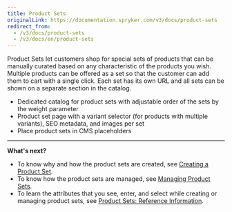 ```yaml
---
title: Product Sets
originalLink: https://documentation.spryker.com/v3/docs/product-sets
redirect_from:
  - /v3/docs/product-sets
  - /v3/docs/en/product-sets
---
```


Product Sets let customers shop for special sets of products that can be manually curated based on any characteristic of the products you wish.
Multiple products can be offered as a set so that the customer can add them to cart with a single click. Each set has its own URL and all sets can be shown on a separate section in the catalog.

* Dedicated catalog for product sets with adjustable order of the sets by the weight parameter
* Product set page with a variant selector (for products with multiple variants), SEO metadata, and images per set
* Place product sets in CMS placeholders

***
**What's next?**

* To know why and how the product sets are created, see [Creating a Product Set](/docs/scos/dev/user-guides/202001.0/back-office-user-guide/products/product-sets/creating-a-prod).
* To know how the product sets are managed, see [Managing Product Sets](/docs/scos/dev/user-guides/202001.0/back-office-user-guide/products/product-sets/managing-produc).
* To learn the attributes that you see, enter, and select while creating or managing product sets, see [Product Sets: Reference Information](/docs/scos/dev/user-guides/202001.0/back-office-user-guide/products/product-sets/references/product-sets-re).
